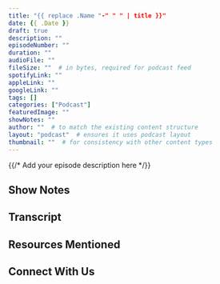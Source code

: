 ```yaml
---
title: "{{ replace .Name "-" " " | title }}"
date: {{ .Date }}
draft: true
description: ""
episodeNumber: ""
duration: ""
audioFile: ""
fileSize: ""  # in bytes, required for podcast feed
spotifyLink: ""
appleLink: ""
googleLink: ""
tags: []
categories: ["Podcast"]
featuredImage: ""
showNotes: ""
author: ""  # to match the existing content structure
layout: "podcast"  # ensures it uses podcast layout
thumbnail: ""  # for consistency with other content types
---
```


{{/* Add your episode description here */}}

## Show Notes

## Transcript

## Resources Mentioned

## Connect With Us
